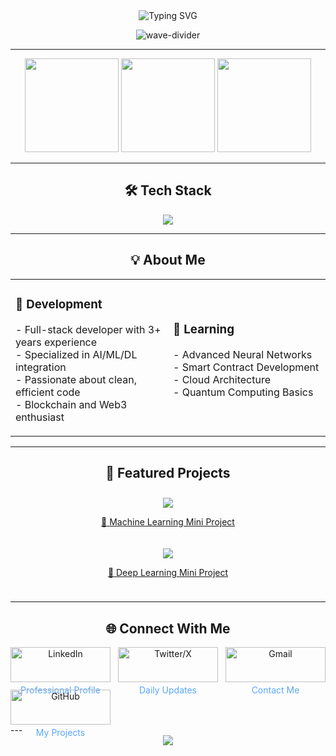 <!-- Fixed Gradient Header with Typing Animation -->
<div align="center">
  <img src="https://readme-typing-svg.herokuapp.com?font=Fira+Code&size=30&duration=4000&pause=1000&color=20B2AA&center=true&vCenter=true&width=600&lines=Hi+👋,+I'm+Menuka+Dilshan;Full-Stack+Developer;AI+Enthusiast;Open-Source+Contributor;From+Sri+Lanka" alt="Typing SVG" />
  
  ![wave-divider](https://user-images.githubusercontent.com/74038190/212284115-47af1967-a88e-4c4e-9e5e-9a5a6c5f8d2b.gif)
</div>

---

<!-- Animated Grid Layout -->
<div align="center">
  <img height="150" src="https://github-readme-stats.vercel.app/api?username=Menuka4414&show_icons=true&theme=algolia&include_all_commits=true&count_private=true" />
  <img height="150" src="https://github-readme-streak-stats.herokuapp.com/?user=Menuka4414&theme=algolia" />
  <img height="150" src="https://github-readme-stats.vercel.app/api/top-langs/?username=Menuka4414&layout=compact&theme=algolia&langs_count=6" />
</div>

---

<!-- 3D Tech Stack with Animated Icons -->
<h2 align="center">🛠️ Tech Stack</h2>
<div align="center">
  <img src="https://skillicons.dev/icons?i=python,java,js,ts,react,nextjs,nodejs,express,tensorflow,pytorch,docker,git,github,vscode,html,css,tailwind,linux,mongodb,mysql,postgres,aws,azure,figma&perline=8" />
</div>

---

<!-- Animated About Me Cards -->
<h2 align="center">💡 About Me</h2>

<div align="center">
  <table>
    <tr>
      <td width="50%">
        <h3>🚀 Development</h3>
        <p>
          - Full-stack developer with 3+ years experience<br>
          - Specialized in AI/ML/DL integration<br>
          - Passionate about clean, efficient code<br>
          - Blockchain and Web3 enthusiast
        </p>
      </td>
      <td width="50%">
        <h3>🌱 Learning</h3>
        <p>
          - Advanced Neural Networks<br>
          - Smart Contract Development<br>
          - Cloud Architecture<br>
          - Quantum Computing Basics
        </p>
      </td>
    </tr>
  </table>
</div>

---

<!-- Project Showcase Section -->
<h2 align="center">🌟 Featured Projects</h2>
<div align="center" style="display: grid; grid-template-columns: repeat(auto-fit, minmax(300px, 1fr)); gap: 20px; padding: 10px;">

  <!-- Machine Learning Mini Project -->
  <a href="https://github.com/Menuka4414/Machine-Learning-Mini-project-">
    <img src="https://github-readme-stats.vercel.app/api/pin/?username=Menuka4414&repo=Machine-Learning-Mini-project-&theme=algolia&bg_color=0d1117&hide_border=true&show_owner=true" />
    <p align="center">🧠 Machine Learning Mini Project</p>
  </a>

  <!-- Deep Learning Mini Project -->
  <a href="https://github.com/Menuka4414/Deep-Learning-Mini-Project">
    <img src="https://github-readme-stats.vercel.app/api/pin/?username=Menuka4414&repo=Deep-Learning-Mini-Project&theme=algolia&bg_color=0d1117&hide_border=true&show_owner=true" />
    <p align="center">🤖 Deep Learning Mini Project</p>
  </a>

</div>

---

<!-- Social Links with Badges - Modern Design -->
<h2 align="center">🌐 Connect With Me</h2>
<div align="center" style="display: grid; grid-template-columns: repeat(auto-fit, minmax(120px, 1fr)); gap: 12px; max-width: 800px; margin: 0 auto;">

  <!-- LinkedIn - Enhanced -->
  <a href="https://www.linkedin.com/in/menuka-dilshan-1a3726212" target="_blank" style="text-decoration: none;">
    <img src="https://img.shields.io/badge/-LinkedIn-0077B5?style=for-the-badge&logo=linkedin&logoColor=white&labelColor=161B22&label=&color=0077B5" alt="LinkedIn" style="width: 100%;"/>
    <p align="center" style="margin-top: 4px; color: #58a6ff;">Professional Profile</p>
  </a>

  <!-- Twitter/X - Modern -->
  <a href="https://x.com/MenukaDils12124" target="_blank" style="text-decoration: none;">
    <img src="https://img.shields.io/badge/-X-000000?style=for-the-badge&logo=x&logoColor=white&labelColor=161B22&color=000000" alt="Twitter/X" style="width: 100%;"/>
    <p align="center" style="margin-top: 4px; color: #58a6ff;">Daily Updates</p>
  </a>

  <!-- Email - Professional -->
  <a href="mailto:menukadilshan335@gmail.com" style="text-decoration: none;">
    <img src="https://img.shields.io/badge/-Email-D14836?style=for-the-badge&logo=gmail&logoColor=white&labelColor=161B22&color=D14836" alt="Gmail" style="width: 100%;"/>
    <p align="center" style="margin-top: 4px; color: #58a6ff;">Contact Me</p>
  </a>

  <!-- GitHub - Highlighted -->
  <a href="https://github.com/Menuka4414" target="_blank" style="text-decoration: none;">
    <img src="https://img.shields.io/badge/-GitHub-181717?style=for-the-badge&logo=github&logoColor=white&labelColor=161B22&color=181717" alt="GitHub" style="width: 100%;"/>
    <p align="center" style="margin-top: 4px; color: #58a6ff;">My Projects</p>
  </a>

</div>
---

<!-- Animated Footer -->
<div align="center">
  <img src="https://capsule-render.vercel.app/api?type=waving&color=20B2AA&height=100&section=footer&fontSize=90" />
</div>
